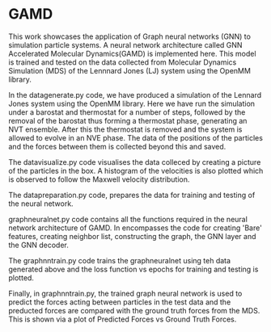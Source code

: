 # GAMD
This work showcases the application of Graph neural networks (GNN) to simulation particle systems. A neural network architecture called GNN Accelerated Molecular Dynamics(GAMD) is implemented here. 
This model is trained and tested on the data collected from Molecular Dynamics Simulation (MDS) of the Lennnard Jones (LJ) system using the OpenMM library. 


In the datagenerate.py code, we have produced a simulation of the Lennard Jones system using the OpenMM library. Here we have run the simulation under a barostat and thermostat for a number of steps, followed by the removal of the barostat thus forming a thermostat phase, generating an NVT ensemble.  After this the thermostat is removed and the system is allowed to evolve in an NVE phase. The data of the positions of the particles and the forces between them is collected beyond this and saved. 

The datavisualize.py code visualises the data colleced by creating a picture of the particles in the box. A histogram of the velocities is also plotted which is observed to follow the Maxwell velocity distribution. 

The datapreparation.py code, prepares the data for training and testing of the neural network. 

graphneuralnet.py code contains all the functions required in the neural network architecture of GAMD. In encompasses the code for creating 'Bare' features, creating neighbor list, constructing the graph, the GNN layer and the GNN decoder. 


The graphnntrain.py code trains the graphneuralnet using teh data generated above and the loss function vs epochs for training and testing is plotted. 

Finally, in graphnntrain.py, the trained graph neural network is used to predict the forces acting between particles in the test data and the preducted forces are compared with the ground truth forces from the MDS. This is shown via a plot of Predicted Forces vs Ground Truth Forces. 
